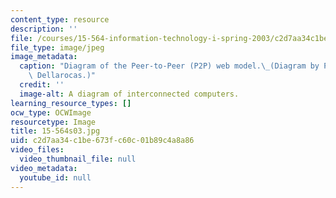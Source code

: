 ```yaml
---
content_type: resource
description: ''
file: /courses/15-564-information-technology-i-spring-2003/c2d7aa34c1be673fc60c01b89c4a8a86_15-564s03.jpg
file_type: image/jpeg
image_metadata:
  caption: "Diagram of the Peer-to-Peer (P2P) web model.\_(Diagram by Prof. Chrysanthos\
    \ Dellarocas.)"
  credit: ''
  image-alt: A diagram of interconnected computers.
learning_resource_types: []
ocw_type: OCWImage
resourcetype: Image
title: 15-564s03.jpg
uid: c2d7aa34-c1be-673f-c60c-01b89c4a8a86
video_files:
  video_thumbnail_file: null
video_metadata:
  youtube_id: null
---
```

